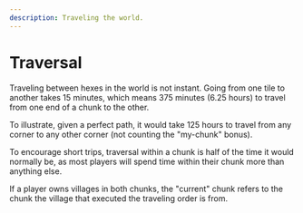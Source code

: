 ```yaml
---
description: Traveling the world.
---
```


# Traversal

Traveling between hexes in the world is not instant. Going from one tile to another takes 15 minutes, which means 375 minutes \(6.25 hours\) to travel from one end of a chunk to the other.

To illustrate, given a perfect path, it would take 125 hours to travel from any corner to any other corner \(not counting the "my-chunk" bonus\).

To encourage short trips, traversal within a chunk is half of the time it would normally be, as most players will spend time within their chunk more than anything else. 

If a player owns villages in both chunks, the "current" chunk refers to the chunk the village that executed the traveling order is from.

